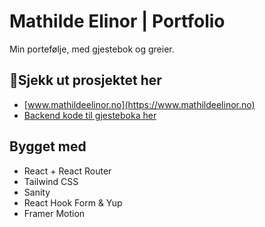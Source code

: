 # Mathilde Elinor | Portfolio

Min portefølje, med gjestebok og greier.

## 📍Sjekk ut prosjektet her

- [www.mathildeelinor.no](https://www.mathildeelinor.no)
- [Backend kode til gjesteboka her](https://github.com/mathildeew/mathildeelinor.no-backend)

## Bygget med

- React + React Router
- Tailwind CSS
- Sanity
- React Hook Form & Yup
- Framer Motion
